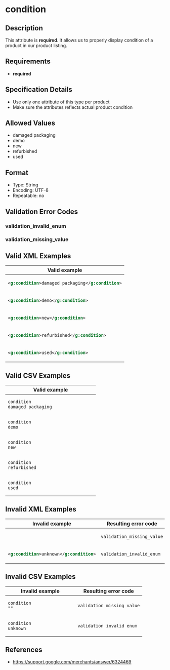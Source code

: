 # condition

## Description

This attribute is **required**.
It allows us to properly display condition of a product in our product listing.

## Requirements

* **required**


## Specification Details

- Use only one attribute of this type per product
- Make sure the attributes reflects actual product condition

## Allowed Values
- damaged packaging
- demo
- new
- refurbished
- used

## Format

- Type: String
- Encoding: UTF-8
- Repeatable: no


## Validation Error Codes

### validation_invalid_enum
### validation_missing_value

## Valid XML Examples

<table>
<thead>
<tr><th>Valid example                               </th></tr>
</thead>
<tbody>
<tr><td>

```xml
<g:condition>damaged packaging</g:condition>
```

</td></tr>
<tr><td>

```xml
<g:condition>demo</g:condition>             
```

</td></tr>
<tr><td>

```xml
<g:condition>new</g:condition>              
```

</td></tr>
<tr><td>

```xml
<g:condition>refurbished</g:condition>      
```

</td></tr>
<tr><td>

```xml
<g:condition>used</g:condition>             
```

</td></tr>
</tbody>
</table>

## Valid CSV Examples

<table>
<thead>
<tr><th>Valid example  </th></tr>
</thead>
<tbody>
<tr><td>

```csv
condition
damaged packaging                
```

</td></tr>
<tr><td>

```csv
condition
demo                
```

</td></tr>
<tr><td>

```csv
condition
new                
```

</td></tr>
<tr><td>

```csv
condition
refurbished                
```

</td></tr>
<tr><td>

```csv
condition
used                
```

</td></tr>
</tbody>
</table>

## Invalid XML Examples

<table>
<thead>
<tr><th>Invalid example                   </th><th>Resulting error code    </th></tr>
</thead>
<tbody>
<tr><td>

```xml
                                  
```

</td><td>

```xml
validation_missing_value
```

</td></tr>
<tr><td>

```xml
<g:condition>unknown</g:condition>
```

</td><td>

```xml
validation_invalid_enum 
```

</td></tr>
</tbody>
</table>

## Invalid CSV Examples

<table>
<thead>
<tr><th>Invalid example  </th><th>Resulting error code    </th></tr>
</thead>
<tbody>
<tr><td>

```csv
condition
""                  
```

</td><td>

```csv
validation_missing_value
```

</td></tr>
<tr><td>

```csv
condition
unknown                  
```

</td><td>

```csv
validation_invalid_enum 
```

</td></tr>
</tbody>
</table>

## References
* https://support.google.com/merchants/answer/6324469
